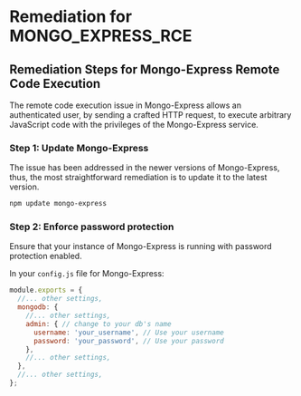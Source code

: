 # Remediation for MONGO_EXPRESS_RCE

## Remediation Steps for Mongo-Express Remote Code Execution
The remote code execution issue in Mongo-Express allows an authenticated user, by sending a crafted HTTP request, to execute arbitrary JavaScript code with the privileges of the Mongo-Express service.

### Step 1: Update Mongo-Express
The issue has been addressed in the newer versions of Mongo-Express, thus, the most straightforward remediation is to update it to the latest version.

```bash
npm update mongo-express
```

### Step 2: Enforce password protection
Ensure that your instance of Mongo-Express is running with password protection enabled.

In your `config.js` file for Mongo-Express:

```javascript
module.exports = {
  //... other settings,
  mongodb: {
    //... other settings,
    admin: { // change to your db's name
      username: 'your_username', // Use your username
      password: 'your_password', // Use your password
    },
    //... other settings,
  },
  //... other settings,
};
```